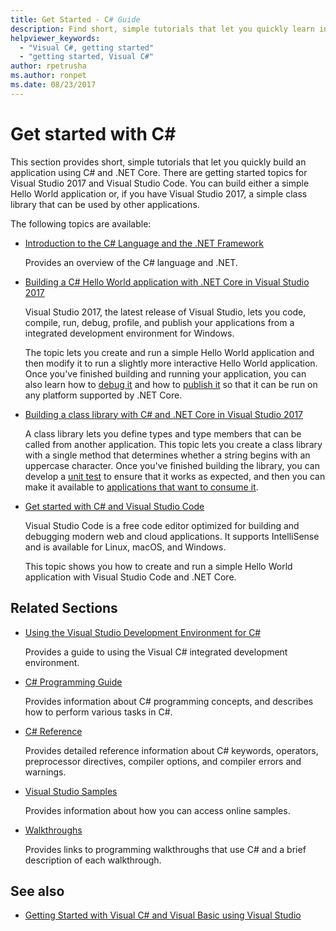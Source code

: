 ```yaml
---
title: Get Started - C# Guide
description: Find short, simple tutorials that let you quickly learn introductory C# concepts and write .NET Core applications.
helpviewer_keywords: 
  - "Visual C#, getting started"
  - "getting started, Visual C#"
author: rpetrusha
ms.author: ronpet
ms.date: 08/23/2017
---
```

# Get started with C\#

This section provides short, simple tutorials that let you quickly build an application using C# and .NET Core. There are getting started topics for Visual Studio 2017 and Visual Studio Code. You can build either a simple Hello World application or, if you have Visual Studio 2017, a simple class library that can be used by other applications.

The following topics are available:

* [Introduction to the C# Language and the .NET Framework](introduction-to-the-csharp-language-and-the-net-framework.md)

     Provides an overview of the C# language and .NET.

* [Building a C# Hello World application with .NET Core in Visual Studio 2017](../../core/tutorials/with-visual-studio.md)

   Visual Studio 2017, the latest release of Visual Studio, lets you code, compile, run, debug, profile, and publish your applications from a integrated development environment for Windows.

   The topic lets you create and run a simple Hello World application and then modify it to run a slightly more interactive Hello World application. Once you've finished building and running your application, you can also learn how to [debug it](../../core/tutorials/debugging-with-visual-studio.md) and how to [publish it](../../core/tutorials/publishing-with-visual-studio.md) so that it can be run on any platform supported by .NET Core.

* [Building a class library with C# and .NET Core in Visual Studio 2017](../../core/tutorials/library-with-visual-studio.md)

   A class library lets you define types and type members that can be called from another application. This topic lets you create a class library with a single method that determines whether a string begins with an uppercase character. Once you've finished building the library, you can develop a [unit test](../../core/tutorials/testing-library-with-visual-studio.md) to ensure that it works as expected, and then you can make it available to [applications that want to consume it](../../core/tutorials/consuming-library-with-visual-studio.md).

* [Get started with C# and Visual Studio Code](../../core/tutorials/with-visual-studio-code.md)

   Visual Studio Code is a free code editor optimized for building and debugging modern web and cloud applications. It supports IntelliSense and is available for Linux, macOS, and Windows.

   This topic shows you how to create and run a simple Hello World application with Visual Studio Code and .NET Core.

## Related Sections

* [Using the Visual Studio Development Environment for C#](/visualstudio/csharp-ide/using-the-visual-studio-development-environment-for-csharp)  

    Provides a guide to using the Visual C# integrated development environment.

* [C# Programming Guide](../../csharp/programming-guide/index.md)

    Provides information about C# programming concepts, and describes how to perform various tasks in C#.

* [C# Reference](../../csharp/language-reference/index.md)

    Provides detailed reference information about C# keywords, operators, preprocessor directives, compiler options, and compiler errors and warnings.

* [Visual Studio Samples](/visualstudio/ide/visual-studio-samples)

    Provides information about how you can access online samples.

* [Walkthroughs](../../csharp/walkthroughs.md)

    Provides links to programming walkthroughs that use C# and a brief description of each walkthrough.

## See also

* [Getting Started with Visual C# and Visual Basic using Visual Studio](/visualstudio/ide/getting-started-with-visual-csharp-and-visual-basic)

